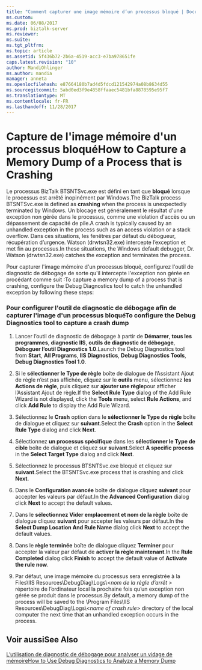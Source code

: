 ```yaml
---
title: "Comment capturer une image mémoire d’un processus bloqué | Documents Microsoft"
ms.custom: 
ms.date: 06/08/2017
ms.prod: biztalk-server
ms.reviewer: 
ms.suite: 
ms.tgt_pltfrm: 
ms.topic: article
ms.assetid: 5f436b72-2b6a-4519-acc3-e7ba978651fe
caps.latest.revision: "10"
author: MandiOhlinger
ms.author: mandia
manager: anneta
ms.openlocfilehash: e87664180b7ad4d5fdcd121542974a08b8634d55
ms.sourcegitcommit: 5abd0ed3f9e4858ffaaec5481bfa8878595e95f7
ms.translationtype: MT
ms.contentlocale: fr-FR
ms.lasthandoff: 11/28/2017
---
```

# <a name="how-to-capture-a-memory-dump-of-a-process-that-is-crashing"></a><span data-ttu-id="83c81-102">Capture de l'image mémoire d'un processus bloqué</span><span class="sxs-lookup"><span data-stu-id="83c81-102">How to Capture a Memory Dump of a Process that is Crashing</span></span>
<span data-ttu-id="83c81-103">Le processus BizTalk BTSNTSvc.exe est défini en tant que **bloqué** lorsque le processus est arrêté inopinément par Windows.</span><span class="sxs-lookup"><span data-stu-id="83c81-103">The BizTalk process BTSNTSvc.exe is defined as **crashing** when the process is unexpectedly terminated by Windows.</span></span> <span data-ttu-id="83c81-104">Un blocage est généralement le résultat d'une exception non gérée dans le processus, comme une violation d'accès ou un dépassement de capacité de pile.</span><span class="sxs-lookup"><span data-stu-id="83c81-104">A crash is typically caused by an unhandled exception in the process such as an access violation or a stack overflow.</span></span> <span data-ttu-id="83c81-105">Dans ces situations, les fenêtres par défaut du débogueur, récupération d’urgence. Watson (drwtsn32.exe) intercepte l’exception et met fin au processus.</span><span class="sxs-lookup"><span data-stu-id="83c81-105">In these situations, the Windows default debugger, Dr. Watson (drwtsn32.exe) catches the exception and terminates the process.</span></span>  
  
 <span data-ttu-id="83c81-106">Pour capturer l'image mémoire d'un processus bloqué, configurez l'outil de diagnostic de débogage de sorte qu'il intercepte l'exception non gérée en procédant comme suit :</span><span class="sxs-lookup"><span data-stu-id="83c81-106">To capture a memory dump of a process that is crashing, configure the Debug Diagnostics tool to catch the unhandled exception by following these steps:</span></span>  
  
### <a name="to-configure-the-debug-diagnostics-tool-to-capture-a-crash-dump"></a><span data-ttu-id="83c81-107">Pour configurer l'outil de diagnostic de débogage afin de capturer l'image d'un processus bloqué</span><span class="sxs-lookup"><span data-stu-id="83c81-107">To configure the Debug Diagnostics tool to capture a crash dump</span></span>  
  
1.  <span data-ttu-id="83c81-108">Lancer l’outil de diagnostic de débogage à partir de **Démarrer**, **tous les programmes**, **diagnostic IIS**, **outils de diagnostic de débogage**, **Déboguer l’outil Diagnostics 1.0**.</span><span class="sxs-lookup"><span data-stu-id="83c81-108">Launch the Debug Diagnostics tool from **Start**, **All Programs**, **IIS Diagnostics**, **Debug Diagnostics Tools**, **Debug Diagnostics Tool 1.0**.</span></span>  
  
2.  <span data-ttu-id="83c81-109">Si le **sélectionner le Type de règle** boîte de dialogue de l’Assistant Ajout de règle n’est pas affichée, cliquez sur le **outils** menu, sélectionnez **les Actions de règle**, puis cliquez sur **ajouter une règle**pour afficher l’Assistant Ajout de règle.</span><span class="sxs-lookup"><span data-stu-id="83c81-109">If the **Select Rule Type** dialog of the Add Rule Wizard is not displayed, click the **Tools** menu, select **Rule Actions**, and click **Add Rule** to display the Add Rule Wizard.</span></span>  
  
3.  <span data-ttu-id="83c81-110">Sélectionnez le **Crash** option dans le **sélectionner le Type de règle** boîte de dialogue et cliquez sur **suivant**.</span><span class="sxs-lookup"><span data-stu-id="83c81-110">Select the **Crash** option in the **Select Rule Type** dialog and click **Next**.</span></span>  
  
4.  <span data-ttu-id="83c81-111">Sélectionnez **un processus spécifique** dans les **sélectionner le Type de cible** boîte de dialogue et cliquez sur **suivant**.</span><span class="sxs-lookup"><span data-stu-id="83c81-111">Select **A specific process** in the **Select Target Type** dialog and click **Next**.</span></span>  
  
5.  <span data-ttu-id="83c81-112">Sélectionnez le processus BTSNTSvc.exe bloqué et cliquez sur **suivant**.</span><span class="sxs-lookup"><span data-stu-id="83c81-112">Select the BTSNTSvc.exe process that is crashing and click **Next**.</span></span>  
  
6.  <span data-ttu-id="83c81-113">Dans le **Configuration avancée** boîte de dialogue cliquez **suivant** pour accepter les valeurs par défaut.</span><span class="sxs-lookup"><span data-stu-id="83c81-113">In the **Advanced Configuration** dialog click **Next** to accept the default values.</span></span>  
  
7.  <span data-ttu-id="83c81-114">Dans le **sélectionnez Vider emplacement et nom de la règle** boîte de dialogue cliquez **suivant** pour accepter les valeurs par défaut.</span><span class="sxs-lookup"><span data-stu-id="83c81-114">In the **Select Dump Location And Rule Name** dialog click **Next** to accept the default values.</span></span>  
  
8.  <span data-ttu-id="83c81-115">Dans le **règle terminée** boîte de dialogue cliquez **Terminer** pour accepter la valeur par défaut de **activer la règle maintenant**.</span><span class="sxs-lookup"><span data-stu-id="83c81-115">In the **Rule Completed** dialog click **Finish** to accept the default value of **Activate the rule now**.</span></span>  
  
9. <span data-ttu-id="83c81-116">Par défaut, une image mémoire du processus sera enregistrée à la Files\IIS Resources\DebugDiag\Logs\\<*nom de la règle d’arrêt* \> répertoire de l’ordinateur local la prochaine fois qu’un exception non gérée se produit dans le processus.</span><span class="sxs-lookup"><span data-stu-id="83c81-116">By default, a memory dump of the process will be saved to the \Program Files\IIS Resources\DebugDiag\Logs\\<*name of crash rule*\> directory of the local computer the next time that an unhandled exception occurs in the process.</span></span>  
  
## <a name="see-also"></a><span data-ttu-id="83c81-117">Voir aussi</span><span class="sxs-lookup"><span data-stu-id="83c81-117">See Also</span></span>  
 [<span data-ttu-id="83c81-118">L’utilisation de diagnostic de débogage pour analyser un vidage de mémoire</span><span class="sxs-lookup"><span data-stu-id="83c81-118">How to Use Debug Diagnostics to Analyze a Memory Dump</span></span>](../core/how-to-use-debug-diagnostics-to-analyze-a-memory-dump.md)